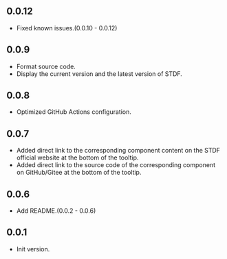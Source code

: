 ## 0.0.12

- Fixed known issues.(0.0.10 - 0.0.12)

## 0.0.9

- Format source code.
- Display the current version and the latest version of STDF.

## 0.0.8

- Optimized GitHub Actions configuration.

## 0.0.7

- Added direct link to the corresponding component content on the STDF official website at the bottom of the tooltip.
- Added direct link to the source code of the corresponding component on GitHub/Gitee at the bottom of the tooltip.

## 0.0.6

- Add README.(0.0.2 - 0.0.6)

## 0.0.1

- Init version.
